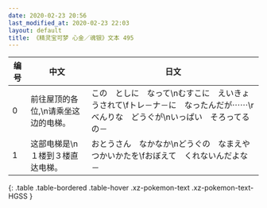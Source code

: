 ```yaml
---
date: 2020-02-23 20:56
last_modified_at: 2020-02-23 22:03
layout: default
title: 《精灵宝可梦 心金／魂银》文本 495
---
```

| 编号 | 中文 | 日文 |
| ---- | ---- | ---- |
| 0 | 前往屋顶的各位,\n请乘坐这边的电梯。 | この　としに　なって\nむすこに　えいきょうされて\fトレ－ナ－に　なったんだが⋯⋯\rべんりな　どうぐが\nいっぱい　そろってるの－ |
| 1 | 这部电梯是\n１楼到３楼直达电梯。 | おとうさん　なかなか\nどうぐの　なまえや　つかいかたを\fおぼえて　くれないんだよな－ |
{: .table .table-bordered .table-hover .xz-pokemon-text .xz-pokemon-text-HGSS }